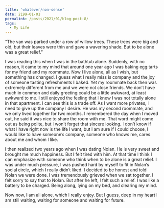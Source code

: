 ```yaml
---
title: 'whatever/non-sense'
date: 2199-01-01
permalink: /posts/2021/01/blog-post-8/
tags:
  - My Life
---
```



“The van was parked under a row of willow trees. These trees were big and old, but their leaves were thin and gave a wavering shade. But to be alone was a great relief.”

I was reading this when I was in the bathtub alone. Suddenly, with no reason, it came to my mind that around one year ago I was baking egg tarts for my friend and my roommate. Now I live alone, all as I wish, but something has changed. I guess what I really miss is company and the joy of someone tasting refreshments I baked. Yet my roommate back then was extremely different from me and we were not close friends. We don’t have much in common and daily greeting could be a little awkward, at least awkward to me. I still enjoyed the feeling that I knew I was not totally alone in that apartment. I can see this is a trade off. As I want more privates, I need to give up the company I desire. He was my second roommate, and we only lived together for two months. I remembered the day when I moved out, he said it was nice to share the room with me. That word might come out as being polite, but I won’t forget that sincere looking. I don’t know if what I have right now is the life I want, but I am sure if I could choose, I would like to have someone’s company, someone who knows me, cares about me and whom I like. 

I then realized two years ago when I was dating Nolan. He is very sweet and brought me much happiness. But I felt tired with him. At that time I think I can emphasize with someone who think when to be alone is a great relief. I was under much pressure, I was pushed hard by myself to fit in Nolan’s social circle, which I really didn’t liked. I decided to be honest and told Nolan we were done. I was tremendously grieved when we sat together. I felt sorry to say that to Nolan. But after he left, I felt such a relief. I was like a battery to be charged. Being along, lying on my bed, and clearing my mind.

Now now, I am all alone, which I really enjoy. But I guess, deep in my heart I am still waiting, waiting for someone and waiting for future.